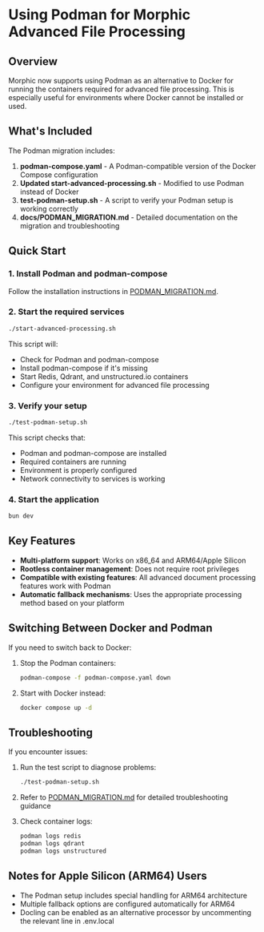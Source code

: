 # Using Podman for Morphic Advanced File Processing

## Overview

Morphic now supports using Podman as an alternative to Docker for running the containers required for advanced file processing. This is especially useful for environments where Docker cannot be installed or used.

## What's Included

The Podman migration includes:

1. **podman-compose.yaml** - A Podman-compatible version of the Docker Compose configuration
2. **Updated start-advanced-processing.sh** - Modified to use Podman instead of Docker
3. **test-podman-setup.sh** - A script to verify your Podman setup is working correctly
4. **docs/PODMAN_MIGRATION.md** - Detailed documentation on the migration and troubleshooting

## Quick Start

### 1. Install Podman and podman-compose

Follow the installation instructions in [PODMAN_MIGRATION.md](./PODMAN_MIGRATION.md).

### 2. Start the required services

```bash
./start-advanced-processing.sh
```

This script will:
- Check for Podman and podman-compose
- Install podman-compose if it's missing
- Start Redis, Qdrant, and unstructured.io containers
- Configure your environment for advanced file processing

### 3. Verify your setup

```bash
./test-podman-setup.sh
```

This script checks that:
- Podman and podman-compose are installed
- Required containers are running
- Environment is properly configured
- Network connectivity to services is working

### 4. Start the application

```bash
bun dev
```

## Key Features

- **Multi-platform support**: Works on x86_64 and ARM64/Apple Silicon
- **Rootless container management**: Does not require root privileges
- **Compatible with existing features**: All advanced document processing features work with Podman
- **Automatic fallback mechanisms**: Uses the appropriate processing method based on your platform

## Switching Between Docker and Podman

If you need to switch back to Docker:

1. Stop the Podman containers:
   ```bash
   podman-compose -f podman-compose.yaml down
   ```

2. Start with Docker instead:
   ```bash
   docker compose up -d
   ```

## Troubleshooting

If you encounter issues:

1. Run the test script to diagnose problems:
   ```bash
   ./test-podman-setup.sh
   ```

2. Refer to [PODMAN_MIGRATION.md](./PODMAN_MIGRATION.md) for detailed troubleshooting guidance

3. Check container logs:
   ```bash
   podman logs redis
   podman logs qdrant
   podman logs unstructured
   ```

## Notes for Apple Silicon (ARM64) Users

- The Podman setup includes special handling for ARM64 architecture
- Multiple fallback options are configured automatically for ARM64
- Docling can be enabled as an alternative processor by uncommenting the relevant line in .env.local